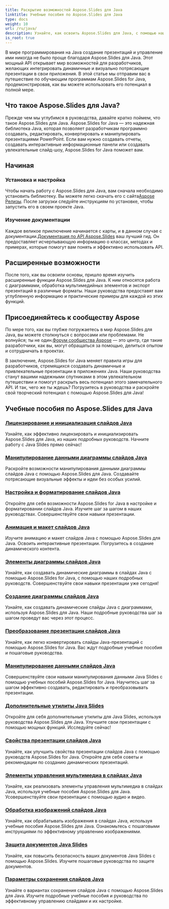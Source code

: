 ```yaml
---
title: Раскрытие возможностей Aspose.Slides для Java
linktitle: Учебные пособия по Aspose.Slides для Java
type: docs
weight: 10
url: /ru/java/
description: Узнайте, как освоить Aspose.Slides для Java, с помощью наших подробных руководств. Пошаговое руководство по использованию этого мощного API Java для презентаций.
is_root: true
---
```


В мире программирования на Java создание презентаций и управление ими никогда не было проще благодаря Aspose.Slides для Java. Этот мощный API открывает мир возможностей для разработчиков, желающих интегрировать динамичные и визуально потрясающие презентации в свои приложения. В этой статье мы отправим вас в путешествие по обучающим программам Aspose.Slides for Java, продемонстрировав, как вы можете использовать его потенциал в полной мере.

## Что такое Aspose.Slides для Java?

Прежде чем мы углубимся в руководства, давайте кратко поймем, что такое Aspose.Slides для Java. Aspose.Slides for Java — это надежная библиотека Java, которая позволяет разработчикам программно создавать, редактировать, конвертировать и манипулировать презентациями PowerPoint. Если вам нужно создавать отчеты, создавать интерактивные информационные панели или создавать увлекательные слайд-шоу, Aspose.Slides for Java поможет вам.

## Начиная

### Установка и настройка

Чтобы начать работу с Aspose.Slides для Java, вам сначала необходимо установить библиотеку. Вы можете легко скачать его с сайта[Aspose Релизы](https://releases.aspose.com/slides/java/). После загрузки следуйте инструкциям по установке, чтобы запустить его в своем проекте Java.

### Изучение документации

 Каждое великое приключение начинается с карты, и в данном случае с документации.[Документация по API Aspose.Slides](https://reference.aspose.com/slides/java/) ваш лучший гид. Он предоставляет исчерпывающую информацию о классах, методах и примерах, которые помогут вам понять и эффективно использовать API.

## Расширенные возможности

После того, как вы освоили основы, пришло время изучить расширенные функции Aspose.Slides для Java. К ним относятся работа с диаграммами, обработка мультимедийных элементов и экспорт презентаций в различные форматы. Наши руководства предоставят вам углубленную информацию и практические примеры для каждой из этих функций.

## Присоединяйтесь к сообществу Aspose

По мере того, как вы глубже погружаетесь в мир Aspose.Slides для Java, вы можете столкнуться с вопросами или проблемами. Не волнуйся; ты не один.[Форум сообщества Aspose](https://forum.aspose.com/) — это центр, где такие разработчики, как вы, могут обращаться за помощью, делиться опытом и сотрудничать в проектах.

В заключение, Aspose.Slides for Java меняет правила игры для разработчиков, стремящихся создавать динамичные и привлекательные презентации в приложениях Java. Наши руководства станут вашими надежными спутниками в этом увлекательном путешествии и помогут раскрыть весь потенциал этого замечательного API. И так, чего же ты ждешь? Погрузитесь в руководства и раскройте свой творческий потенциал с помощью Aspose.Slides для Java!

## Учебные пособия по Aspose.Slides для Java
### [Лицензирование и инициализация слайдов Java](./licensing-and-initialization/)
Узнайте, как эффективно лицензировать и инициализировать Aspose.Slides для Java, из наших подробных руководств. Начните работу с Java Slides прямо сейчас!
### [Манипулирование данными диаграммы слайдов Java](./chart-data-manipulation/)
Раскройте возможности манипулирования данными диаграммы слайдов Java с помощью Aspose.Slides для Java. Создавайте потрясающие визуальные эффекты и идеи без особых усилий.
### [Настройка и форматирование слайдов Java](./customization-and-formatting/)
Откройте для себя возможности Aspose.Slides for Java в настройке и форматировании слайдов Java. Изучите шаг за шагом в наших руководствах. Совершенствуйте свои навыки презентации.
### [Анимация и макет слайдов Java](./animation-and-layout/)
Изучите анимацию и макет слайдов Java с помощью Aspose.Slides для Java. Освоить интерактивные презентации. Погрузитесь в создание динамического контента.
### [Элементы диаграммы слайдов Java](./chart-elements/)
Узнайте, как создавать динамические диаграммы в слайдах Java с помощью Aspose.Slides for Java, с помощью наших подробных руководств. Совершенствуйте свои навыки презентации уже сегодня!
### [Создание диаграммы слайдов Java](./chart-creation/)
Узнайте, как создавать динамические слайды Java с диаграммами, используя Aspose.Slides для Java. Наши подробные руководства шаг за шагом проведут вас через этот процесс.
### [Преобразование презентации слайдов Java](./presentation-conversion/)
Узнайте, как легко конвертировать слайды Java-презентаций с помощью Aspose.Slides for Java. Вас ждут подробные учебные пособия и пошаговые руководства.
### [Манипулирование данными слайдов Java](./data-manipulation/)
Совершенствуйте свои навыки манипулирования данными Java Slides с помощью учебных пособий Aspose.Slides for Java. Научитесь шаг за шагом эффективно создавать, редактировать и преобразовывать презентации.
### [Дополнительные утилиты Java Slides](./additional-utilities/)
Откройте для себя дополнительные утилиты для Java Slides, используя руководства Aspose.Slides для Java. Улучшите свои презентации с помощью мощных функций. Исследуйте сейчас!
### [Свойства презентации слайдов Java](./presentation-properties/)
Узнайте, как улучшить свойства презентации слайдов Java с помощью руководств Aspose.Slides for Java. Откройте для себя советы и рекомендации по созданию динамических презентаций.
### [Элементы управления мультимедиа в слайдах Java](./media-controls/)
Узнайте, как реализовать элементы управления мультимедиа в слайдах Java, используя учебные пособия Aspose.Slides для Java. Усовершенствуйте свои презентации с помощью аудио и видео.
### [Обработка изображений слайдов Java](./image-handling/)
Узнайте, как обрабатывать изображения в слайдах Java, используя учебные пособия Aspose.Slides для Java. Ознакомьтесь с пошаговыми инструкциями по эффективному управлению изображениями.
### [Защита документов Java Slides](./document-protection/)
Узнайте, как повысить безопасность ваших документов Java Slides с помощью Aspose.Slides. Изучите пошаговые руководства по защите документов.
### [Параметры сохранения слайдов Java](./saving-options/)
Узнайте о вариантах сохранения слайдов Java с помощью Aspose.Slides для Java. Изучите подробные учебные пособия и руководства по эффективному управлению слайдами и их настройке.